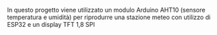 In questo progetto viene utilizzato un modulo Arduino AHT10 (sensore temperatura e umidità) per riprodurre una stazione meteo con utilizzo di ESP32 e un display TFT 1,8 SPI 
